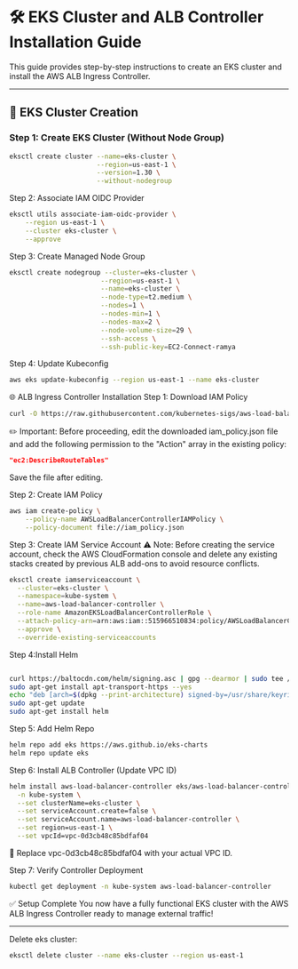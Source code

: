 # 🛠️ EKS Cluster and ALB Controller Installation Guide

This guide provides step-by-step instructions to create an EKS cluster and install the AWS ALB Ingress Controller.

---

## 🚀 EKS Cluster Creation

### Step 1: Create EKS Cluster (Without Node Group)

```bash
eksctl create cluster --name=eks-cluster \
                      --region=us-east-1 \
                      --version=1.30 \
                      --without-nodegroup
```

Step 2: Associate IAM OIDC Provider
```bash
eksctl utils associate-iam-oidc-provider \
    --region us-east-1 \
    --cluster eks-cluster \
    --approve
```
Step 3: Create Managed Node Group
```bash
eksctl create nodegroup --cluster=eks-cluster \
                       --region=us-east-1 \
                       --name=eks-cluster \
                       --node-type=t2.medium \
                       --nodes=1 \
                       --nodes-min=1 \
                       --nodes-max=2 \
                       --node-volume-size=29 \
                       --ssh-access \
                       --ssh-public-key=EC2-Connect-ramya
```
Step 4: Update Kubeconfig
```bash
aws eks update-kubeconfig --region us-east-1 --name eks-cluster
```

🌐 ALB Ingress Controller Installation
Step 1: Download IAM Policy

```bash
curl -O https://raw.githubusercontent.com/kubernetes-sigs/aws-load-balancer-controller/v2.11.0/docs/install/iam_policy.json
```

✏️ Important: Before proceeding, edit the downloaded iam_policy.json file and add the following permission to the "Action" array in the existing policy:

```json
"ec2:DescribeRouteTables"
```

Save the file after editing.

Step 2: Create IAM Policy
```bash
aws iam create-policy \
    --policy-name AWSLoadBalancerControllerIAMPolicy \
    --policy-document file://iam_policy.json
```

Step 3: Create IAM Service Account
⚠️ Note: Before creating the service account, check the AWS CloudFormation console and delete any existing stacks created by previous ALB add-ons to avoid resource conflicts.

```bash
eksctl create iamserviceaccount \
  --cluster=eks-cluster \
  --namespace=kube-system \
  --name=aws-load-balancer-controller \
  --role-name AmazonEKSLoadBalancerControllerRole \
  --attach-policy-arn=arn:aws:iam::515966510834:policy/AWSLoadBalancerControllerIAMPolicy \
  --approve \
  --override-existing-serviceaccounts
```

Step 4:Install Helm
```bash

curl https://baltocdn.com/helm/signing.asc | gpg --dearmor | sudo tee /usr/share/keyrings/helm.gpg > /dev/null
sudo apt-get install apt-transport-https --yes
echo "deb [arch=$(dpkg --print-architecture) signed-by=/usr/share/keyrings/helm.gpg] https://baltocdn.com/helm/stable/debian/ all main" | sudo tee /etc/apt/sources.list.d/helm-stable-debian.list
sudo apt-get update
sudo apt-get install helm
```

Step 5: Add Helm Repo
```bash
helm repo add eks https://aws.github.io/eks-charts
helm repo update eks
```

Step 6: Install ALB Controller (Update VPC ID)
```bash
helm install aws-load-balancer-controller eks/aws-load-balancer-controller \
  -n kube-system \
  --set clusterName=eks-cluster \
  --set serviceAccount.create=false \
  --set serviceAccount.name=aws-load-balancer-controller \
  --set region=us-east-1 \
  --set vpcId=vpc-0d3cb48c85bdfaf04
```

🔁 Replace vpc-0d3cb48c85bdfaf04 with your actual VPC ID.

Step 7: Verify Controller Deployment
```bash
kubectl get deployment -n kube-system aws-load-balancer-controller
```
✅ Setup Complete
You now have a fully functional EKS cluster with the AWS ALB Ingress Controller ready to manage external traffic!

---

Delete eks cluster:
```bash
eksctl delete cluster --name eks-cluster --region us-east-1
```




